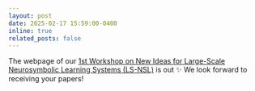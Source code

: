 ```yaml
---
layout: post
date: 2025-02-17 15:59:00-0400
inline: true
related_posts: false
---
```


The webpage of our <a href="https://karmaresearch.github.io/NILS2025/"> 1st Workshop on New Ideas for Large-Scale Neurosymbolic Learning Systems (LS-NSL)</a> is out :sparkles: We look forward to receiving your papers! 



